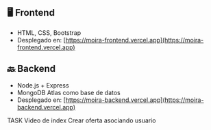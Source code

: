 ## 🖥 Frontend

- HTML, CSS, Bootstrap
- Desplegado en: [https://moira-frontend.vercel.app](https://moira-frontend.vercel.app)

## 🔙 Backend

- Node.js + Express
- MongoDB Atlas como base de datos
- Desplegado en: [https://moira-backend.vercel.app](https://moira-backend.vercel.app)

TASK
Video de index
Crear oferta asociando usuario